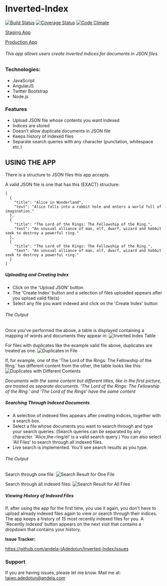 # Inverted-Index

[![Build Status](https://travis-ci.org/andela-tAdedotun/Inverted-Index.svg?branch=master)](https://travis-ci.org/andela-tAdedotun/Inverted-Index)
[![Coverage Status](https://coveralls.io/repos/github/andela-tAdedotun/Inverted-Index/badge.svg?branch=development)](https://coveralls.io/github/andela-tAdedotun/Inverted-Index?branch=development)
[![Code Climate](https://codeclimate.com/github/andela-tAdedotun/Inverted-Index/badges/gpa.svg)](https://codeclimate.com/github/andela-tAdedotun/Inverted-Index)

[Staging App](https://ta-inverted-index-staging.herokuapp.com/)

[Production App](https://ta-inverted-index-production.herokuapp.com/)

###### This app allows users create inverted indices for documents in JSON files.

### Technologies:
- JavaScript
- AngularJS
- Twitter Bootstrap
- Node.js

### Features
- Upload JSON file whose contents you want indexed
- Indices are stored
- Doesn't allow duplicate documents in JSON file
- Keeps history of indexed files
- Separate search queries with any character (punctation, whitespace etc.)

## USING THE APP
There is a structure to JSON files this app accepts.

A valid JSON file is one that has this (EXACT) structure:

```
[
  {
    "title": "Alice in Wonderland",
    "text": "Alice falls into a rabbit hole and enters a world full of imagination."
  },
  {
    "title": "The Lord of the Rings: The Fellowship of the Ring.",
    "text": "An unusual alliance of man, elf, dwarf, wizard and hobbit seek to destroy a powerful ring."
  },
  {
    "title": "The Lord of the Rings: The Fellowship of the Ring.",
    "text": "An unusual alliance of man, elf, dwarf, wizard and hobbit seek to destroy a powerful ring."
  }
]
```

##### Uploading and Creating Index
- Click on the 'Upload JSON' button
- The 'Create Index' button and a selection of files uploaded appears after you upload valid file(s)
- Select any file you want indexed and click on the 'Create Index' button

###### The Output
Once you've performed the above, a table is displayed containing a mapping of words and documents they appear in:
![Inverted Index Table](http://i.imgur.com/KBtKPhf.png)

For files with duplicates like the example valid file above, duplicates are treated as one.
![Duplicates in File](http://i.imgur.com/jwiKpCV.png)

If, for example, one of the 'The Lord of the Rings: The Fellowship of the Ring.' has different content from the other, the table looks like this:
![Duplicates with Different Contents](http://i.imgur.com/KAoJmMf.png)

*Documents with the same content but different titles, like in the first picture, are treated as separate documents. 'The Lord of the Rings: The Fellowship of the Ring.' and 'The Lord of the Rings' have the same content*

##### Searching Through Indexed Documents
- A selection of indexed files appears after creating indices, together with a search box.
- Select a file whose documents you want to search through and type your search queries. (Search queries can be separated by any character. 'Alice,the-ring/el' is a valid search query.) You can also select 'All Files'
to search through all indexed files.
- Live search is implemented. You'll see search results as you type.

###### The Output
Search through one file:
![Search Result for One File](http://i.imgur.com/VQvXEsz.png)

Search through all indexed files:
![Search Result for All Files](http://i.imgur.com/OsTud05.png)

##### Viewing History of Indexed Files
If, after using the app for the first time, you use it again, you don't have to upload already indexed files again to view or search through their indices. The app keeps a history of *15* most recently indexed files for you. A 'Recently Indexed' button appears on the next visit that contains a dropdown that contains your history.

**Issue Tracker:**

https://github.com/andela-tAdedotun/Inverted-Index/issues

### Support
If you are having issues, please let me know.
Mail me at: taiwo.adedotun@andela.com
